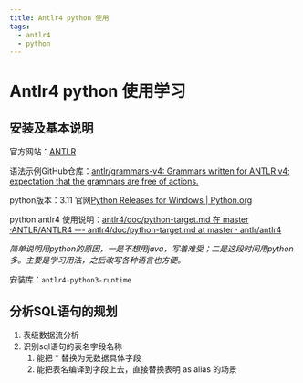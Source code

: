 ```yaml
---
title: Antlr4 python 使用
tags:
  - antlr4
  - python
---
```

# Antlr4 python 使用学习
## 安装及基本说明
官方网站：[ANTLR](https://www.antlr.org/index.html)

语法示例GitHub仓库：[antlr/grammars-v4: Grammars written for ANTLR v4; expectation that the grammars are free of actions.](https://github.com/antlr/grammars-v4)

python版本：3.11 官网[Python Releases for Windows | Python.org](https://www.python.org/downloads/windows/)

python antlr4 使用说明：[antlr4/doc/python-target.md 在 master ·ANTLR/ANTLR4 --- antlr4/doc/python-target.md at master · antlr/antlr4](https://github.com/antlr/antlr4/blob/master/doc/python-target.md)

*简单说明用python的原因，一是不想用java，写着难受；二是这段时间用python多。主要是学习用法，之后改写各种语言也方便。*

安装库：`antlr4-python3-runtime`

## 分析SQL语句的规划
1. 表级数据流分析
2. 识别sql语句的表名字段名称
	1. 能把 * 替换为元数据具体字段
	2. 能把表名编译到字段上去，直接替换表明 as alias 的场景
